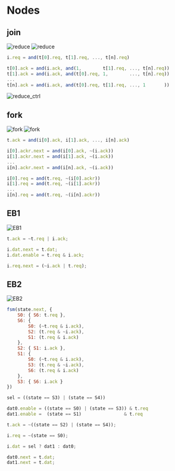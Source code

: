 # Nodes

## join

![reduce](https://rawgit.com/drom/elastic/master/img/reduce.svg)
![reduce](https://rawgit.com/drom/elastic/master/img/join.svg)

```js
i.req = and(t[0].req, t[1].req, ..., t[n].req)

t[0].ack = and(i.ack, and(1,        t[1].req, ..., t[n].req))
t[1].ack = and(i.ack, and(t[0].req, 1,        ..., t[n].req))
...
t[n].ack = and(i.ack, and(t[0].req, t[1].req, ..., 1       ))
```
![reduce_ctrl](https://rawgit.com/drom/elastic/master/img/reduce_ctrl.svg)

## fork

![fork](https://rawgit.com/drom/elastic/master/img/fork.svg)
![fork](https://rawgit.com/drom/elastic/master/img/eager_fork.svg)

```js
t.ack = and(i[0].ack, i[1].ack, ..., i[n].ack)

i[0].ackr.next = and(i[0].ack, ~(i.ack))
i[1].ackr.next = and(i[1].ack, ~(i.ack))
...
i[n].ackr.next = and(i[n].ack, ~(i.ack))

i[0].req = and(t.req, ~(i[0].ackr))
i[1].req = and(t.req, ~(i[1].ackr))
...
i[n].req = and(t.req, ~(i[n].ackr))
```

## EB1

![EB1](https://rawgit.com/drom/elastic/master/img/eb1.svg)

```js
t.ack = ~t.req | i.ack;

i.dat.next = t.dat;
i.dat.enable = t.req & i.ack;

i.req.next = (~i.ack | t.req);
```

## EB2

![EB2](https://rawgit.com/drom/elastic/master/img/eb2.svg)

```js
fsm(state.next, {
    S0: { S6: t.req },
    S6: {
        S0: (~t.req & i.ack),
        S2: (t.req & ~i.ack),
        S1: (t.req & i.ack)
    },
    S2: { S1: i.ack },
    S1: {
        S0: (~t.req & i.ack),
        S3: (t.req & ~i.ack),
        S6: (t.req & i.ack)
    },
    S3: { S6: i.ack }
})

sel = ((state == S3) | (state == S4))

dat0.enable = ((state == S0) | (state == S3)) & t.req
dat1.enable =  (state == S1)                & t.req

t.ack = ~((state == S2) | (state == S4));

i.req = ~(state == S0);

i.dat = sel ? dat1 : dat0;

dat0.next = t.dat;
dat1.next = t.dat;

```
